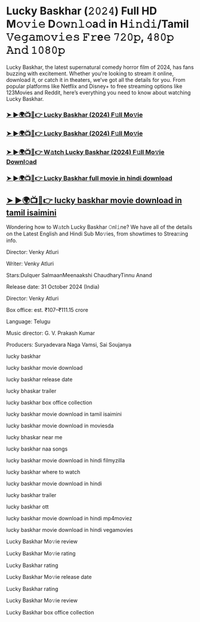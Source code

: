 #  Lucky Baskhar (𝟸𝟶𝟸𝟺) Full HD M𝚘𝚟𝚒𝚎 D𝚘𝚠𝚗𝚕𝚘a𝚍 in H𝚒𝚗𝚍𝚒/Tamil 𝚅𝚎𝚐𝚊𝚖𝚘𝚟𝚒𝚎𝚜 𝙵𝚛e𝚎 𝟽𝟸𝟶𝚙, 𝟺𝟾𝟶𝚙 𝙰𝚗𝚍 𝟷𝟶𝟾𝟶𝚙

Lucky Baskhar, the latest supernatural comedy horror film of 2024, has fans buzzing with excitement. Whether you're looking to stream it online, download it, or catch it in theaters, we’ve got all the details for you. From popular platforms like Netflix and Disney+ to free streaming options like 123Movies and Reddit, here’s everything you need to know about watching Lucky Baskhar.

<h3><a href="https://bollyflax.cfd/">➤ ►🌍📺📱👉 Lucky Baskhar (2024) F𝚞ll Mo𝚟ie</a></h3>

<h3><a href="https://bollyflax.cfd/">➤ ►🌍📺📱👉 Lucky Baskhar (2024) F𝚞ll Mo𝚟ie</a></h3>

<h3><a href="https://bollyflax.cfd/">➤ ►🌍📺📱👉 W𝚊tch Lucky Baskhar (2024) F𝚞ll Mo𝚟ie Downl𝚘ad</a></h3>

<h3><a href="https://bollyflax.cfd/">➤ ►🌍📺📱👉 Lucky Baskhar full movie in hindi download</a></h3>

<h2><a href="https://bollyflax.cfd/">➤ ►🌍📺📱👉 lucky baskhar movie download in tamil isaimini</a></h2>

Wondering how to W𝚊tch Lucky Baskhar 𝙾nl𝚒ne? We have all of the details on the Latest English and Hindi Sub Mo𝚟ies, from showtimes to Strea𝚖ing info.

Director: Venky Atluri

Writer: Venky Atluri

Stars:Dulquer SalmaanMeenaakshi ChaudharyTinnu Anand

Release date: 31 October 2024 (India)

Director: Venky Atluri

Box office: est. ₹107–₹111.15 crore

Language: Telugu

Music director: G. V. Prakash Kumar

Producers: Suryadevara Naga Vamsi, Sai Soujanya

lucky baskhar

lucky baskhar movie download

lucky baskhar release date

lucky bhaskar trailer

lucky baskhar box office collection

lucky baskhar movie download in tamil isaimini

lucky baskhar movie download in moviesda

lucky bhaskar near me

lucky baskhar naa songs

lucky baskhar movie download in hindi filmyzilla

lucky baskhar where to watch

lucky baskhar movie download in hindi

lucky baskhar trailer

lucky baskhar ott

lucky baskhar movie download in hindi mp4moviez

lucky baskhar movie download in hindi vegamovies

Lucky Baskhar Mo𝚟ie review

Lucky Baskhar Mo𝚟ie rating

Lucky Baskhar rating

Lucky Baskhar Mo𝚟ie release date

Lucky Baskhar rating

Lucky Baskhar Mo𝚟ie review

Lucky Baskhar box office collection

